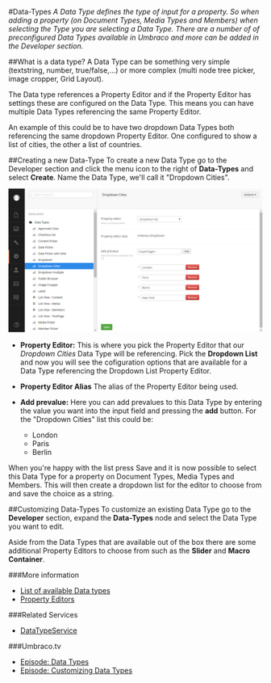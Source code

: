 #Data-Types
*A Data Type defines the type of input for a property. So when adding a property (on Document Types, Media Types and Members) when selecting the Type you are selecting a Data Type. There are a number of of preconfigured Data Types available in Umbraco and more can be added in the Developer section.*

##What is a data type?
A Data Type can be something very simple (textstring, number, true/false,...) or more complex (multi node tree picker, image cropper, Grid Layout).

The Data type references a Property Editor and if the Property Editor has settings these are configured on the Data Type. This means you can have multiple Data Types referencing the same Property Editor.

An example of this could be to have two dropdown Data Types both referencing the same dropdown Property Editor. One configured to show a list of cities, the other a list of countries.

##Creating a new Data-Type
To create a new Data Type go to the Developer section and click the menu icon to the right of __Data-Types__ and select __Create__. Name the Data Type, we'll call it "Dropdown Cities".

![Dropdown List](images/Data-Types-Create.jpg)

* __Property Editor:__ This is where you pick the Property Editor that our *Dropdown Cities* Data Type will be referencing. Pick the __Dropdown List__ and now you will see the cofiguration options that are available for a Data Type referencing the Dropdown List Property Editor.

* __Property Editor Alias__
The alias of the Property Editor being used.

* __Add prevalue:__ Here you can add prevalues to this Data Type by entering the value you want into the input field and pressing the __add__ button. For the "Dropdown Cities" list this could be:
    * London
    * Paris
    * Berlin

When you're happy with the list press Save and it is now possible to select this Data Type for a property on Document Types, Media Types and Members. This will then create a dropdown list for the editor to choose from and save the choice as a string.

##Customizing Data-Types
To customize an existing Data Type go to the __Developer__ section, expand the __Data-Types__ node and select the Data Type you want to edit.

Aside from the Data Types that are available out of the box there are some additional Property Editors to choose from such as the __Slider__ and __Macro Container__.

###More information
* [List of available Data types](default-data-types.md)
* [Property Editors](../../Backoffice/Property-Editors/)

###Related Services
* [DataTypeService](../../../Reference/Management/Services/DataTypeService.md)

###Umbraco.tv
* [Episode: Data Types](http://umbraco.tv/videos/umbraco-v7/implementor/fundamentals/document-types/data-types/)
* [Episode: Customizing Data Types](http://umbraco.tv/videos/umbraco-v7/implementor/fundamentals/document-types/customizing-data-types/)

